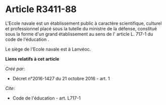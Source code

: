 # Article R3411-88

L'Ecole navale est un établissement public à caractère scientifique, culturel et professionnel placé sous la tutelle du
ministre de la défense, constitué sous la forme d'un grand établissement au sens de l'
article L. 717-1 du code de l'éducation
. 

Le siège de l'Ecole navale est à Lanvéoc.

**Liens relatifs à cet article**

_Créé par_:

  - Décret n°2016-1427 du 21 octobre 2016 - art. 1

_Cite_:

  - Code de l'éducation - art. L717-1
